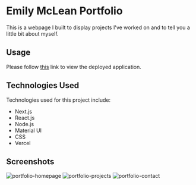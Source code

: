 # Emily McLean Portfolio
This is a webpage I built to display projects I've worked on and to tell you a little bit about myself.

## Usage

Please follow [this](mclean-portfolio.vercel.app/) link to view the deployed application.

## Technologies Used

Technologies used for this project include:

* Next.js
* React.js
* Node.js
* Material UI
* CSS
* Vercel

## Screenshots

![portfolio-homepage](/mclean-portfolio/public/screenshot-home.png)
![portfolio-projects](/mclean-portfolio/public/screenshot-projects.png)
![portfolio-contact](/mclean-portfolio/public/screenshot-contact.png)